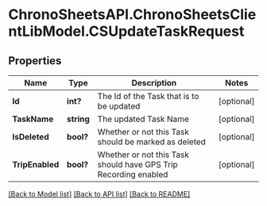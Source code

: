 # ChronoSheetsAPI.ChronoSheetsClientLibModel.CSUpdateTaskRequest
## Properties

Name | Type | Description | Notes
------------ | ------------- | ------------- | -------------
**Id** | **int?** | The Id of the Task that is to be updated | [optional] 
**TaskName** | **string** | The updated Task Name | [optional] 
**IsDeleted** | **bool?** | Whether or not this Task should be marked as deleted | [optional] 
**TripEnabled** | **bool?** | Whether or not this Task should have GPS Trip Recording enabled | [optional] 

[[Back to Model list]](../README.md#documentation-for-models) [[Back to API list]](../README.md#documentation-for-api-endpoints) [[Back to README]](../README.md)

